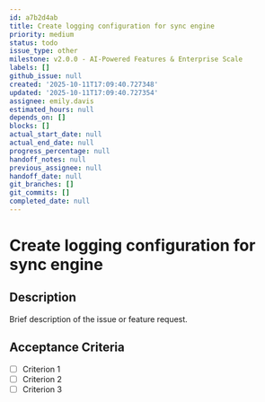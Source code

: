 ```yaml
---
id: a7b2d4ab
title: Create logging configuration for sync engine
priority: medium
status: todo
issue_type: other
milestone: v2.0.0 - AI-Powered Features & Enterprise Scale
labels: []
github_issue: null
created: '2025-10-11T17:09:40.727348'
updated: '2025-10-11T17:09:40.727354'
assignee: emily.davis
estimated_hours: null
depends_on: []
blocks: []
actual_start_date: null
actual_end_date: null
progress_percentage: null
handoff_notes: null
previous_assignee: null
handoff_date: null
git_branches: []
git_commits: []
completed_date: null
---
```


# Create logging configuration for sync engine

## Description

Brief description of the issue or feature request.

## Acceptance Criteria

- [ ] Criterion 1
- [ ] Criterion 2
- [ ] Criterion 3